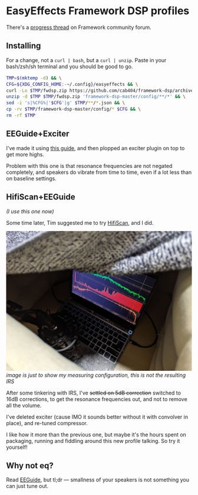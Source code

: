 EasyEffects Framework DSP profiles
=======

There's a [progress thread](https://community.frame.work/t/guide-yet-another-easyeffects-profile/40509/) on Framework community forum.

## Installing

For a change, not a `curl | bash`, but a `curl | unzip`. Paste in your bash/zsh/sh terminal and you should be good to go.

```bash
TMP=$(mktemp -d) && \
CFG=${XDG_CONFIG_HOME:-~/.config}/easyeffects && \
curl -Lo $TMP/fwdsp.zip https://github.com/cab404/framework-dsp/archive/refs/heads/master.zip && \
unzip -d $TMP $TMP/fwdsp.zip 'framework-dsp-master/config/**/*' && \
sed -i 's|%CFG%|'$CFG'|g' $TMP/**/*.json && \
cp -rv $TMP/framework-dsp-master/config/* $CFG && \
rm -rf $TMP
```

## EEGuide+Exciter

I've made it using [this guide](https://wwmm.github.io/easyeffects/guide_1.html), and then plopped an exciter plugin on top to get more highs.

Problem with this one is that resonance frequencies are not negated completely, and speakers do vibrate from time to time, even if a lot less than on baseline settings.

## HifiScan+EEGuide
_(I use this one now)_

Some time later, Tim suggested me to try [HifiScan](https://github.com/erdewit/HiFiScan), and I did.

![doing the sweep](./images/sweep.jpg)
_image is just to show my measuring configuration, this is not the resulting IRS_

After some tinkering with IRS, I've ~~settled on 5dB correction~~ switched to 16dB corrections, to get the resonance frequencies out, and not to remove all the volume.



I've deleted exciter (cause IMO it sounds better without it with convolver in place), and re-tuned compressor.

I like how it more than the previous one, but maybe it's the hours spent on packaging, running and fiddling around this new profile talking. 
So try it yourself!

## Why not eq?

Read [EEGuide]((https://wwmm.github.io/easyeffects/guide_1.html)), but tl;dr — smallness of your speakers is not something you can just tune out.